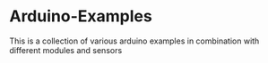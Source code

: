 # Arduino-Examples
This is a collection of various arduino examples in combination with different modules and sensors

